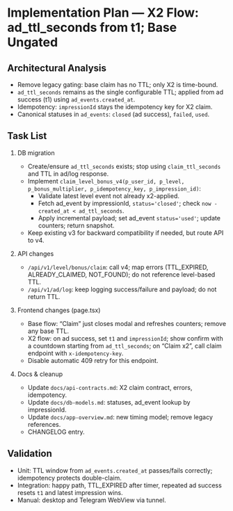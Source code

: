 # Implementation Plan — X2 Flow: ad_ttl_seconds from t1; Base Ungated

## Architectural Analysis
- Remove legacy gating: base claim has no TTL; only X2 is time-bound.
- `ad_ttl_seconds` remains as the single configurable TTL; applied from ad success (t1) using `ad_events.created_at`.
- Idempotency: `impressionId` stays the idempotency key for X2 claim.
- Canonical statuses in `ad_events`: `closed` (ad success), `failed`, `used`.

## Task List
1) DB migration
   - Create/ensure `ad_ttl_seconds` exists; stop using `claim_ttl_seconds` and TTL in ad/log response.
   - Implement `claim_level_bonus_v4(p_user_id, p_level, p_bonus_multiplier, p_idempotency_key, p_impression_id)`:
     - Validate latest level event not already x2-applied.
     - Fetch ad_event by impressionId, `status='closed'`; check `now - created_at < ad_ttl_seconds`.
     - Apply incremental payload; set ad_event `status='used'`; update counters; return snapshot.
   - Keep existing v3 for backward compatibility if needed, but route API to v4.

2) API changes
   - `/api/v1/level/bonus/claim`: call v4; map errors (TTL_EXPIRED, ALREADY_CLAIMED, NOT_FOUND); do not reference level-based TTL.
   - `/api/v1/ad/log`: keep logging success/failure and payload; do not return TTL.

3) Frontend changes (page.tsx)
   - Base flow: “Claim” just closes modal and refreshes counters; remove any base TTL.
   - X2 flow: on ad success, set `t1` and `impressionId`; show confirm with a countdown starting from `ad_ttl_seconds`; on “Claim x2”, call claim endpoint with `x-idempotency-key`.
   - Disable automatic 409 retry for this endpoint.

4) Docs & cleanup
   - Update `docs/api-contracts.md`: X2 claim contract, errors, idempotency.
   - Update `docs/db-models.md`: statuses, ad_event lookup by impressionId.
   - Update `docs/app-overview.md`: new timing model; remove legacy references.
   - CHANGELOG entry.

## Validation
- Unit: TTL window from `ad_events.created_at` passes/fails correctly; idempotency protects double-claim.
- Integration: happy path, TTL_EXPIRED after timer, repeated ad success resets `t1` and latest impression wins.
- Manual: desktop and Telegram WebView via tunnel.

